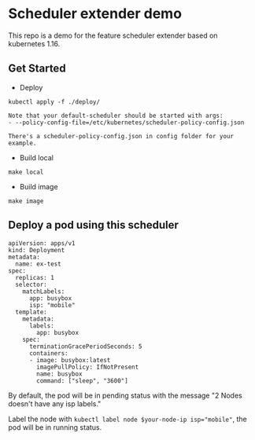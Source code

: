 # Scheduler extender demo

This repo is a demo for the feature scheduler extender based on kubernetes 1.16.

## Get Started 

- Deploy
```
kubectl apply -f ./deploy/

Note that your default-scheduler should be started with args:
- --policy-config-file=/etc/kubernetes/scheduler-policy-config.json

There's a scheduler-policy-config.json in config folder for your example.
```

- Build local
```
make local
```

- Build image
```
make image
```

## Deploy a pod using this scheduler

```
apiVersion: apps/v1
kind: Deployment
metadata:
  name: ex-test
spec:
  replicas: 1
  selector:
    matchLabels:
      app: busybox
      isp: "mobile"
  template:
    metadata:
      labels:
        app: busybox
    spec:
      terminationGracePeriodSeconds: 5
      containers:
      - image: busybox:latest
        imagePullPolicy: IfNotPresent
        name: busybox
        command: ["sleep", "3600"]
```

By default, the pod will be in pending status with the message "2 Nodes doesn't have any isp labels."

Label the node with `kubectl label node $your-node-ip isp="mobile"`, the pod will be in running status.
